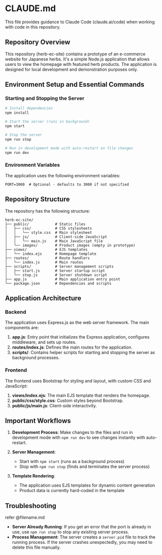 # CLAUDE.md

This file provides guidance to Claude Code (claude.ai/code) when working with code in this repository.

## Repository Overview

This repository (herb-ec-site) contains a prototype of an e-commerce website for Japanese herbs. It's a simple Node.js application that allows users to view the homepage with featured herb products. The application is designed for local development and demonstration purposes only.

## Environment Setup and Essential Commands

### Starting and Stopping the Server

```bash
# Install dependencies
npm install

# Start the server (runs in background)
npm start

# Stop the server
npm run stop

# Run in development mode with auto-restart on file changes
npm run dev
```

### Environment Variables

The application uses the following environment variables:

```
PORT=3000  # Optional - defaults to 3000 if not specified
```

## Repository Structure

The repository has the following structure:

```
herb-ec-site/
├── public/            # Static files
│   ├── css/           # CSS stylesheets
│   │   └── style.css  # Main stylesheet
│   ├── js/            # Client-side JavaScript
│   │   └── main.js    # Main JavaScript file
│   └── images/        # Product images (empty in prototype)
├── views/             # EJS templates
│   └── index.ejs      # Homepage template
├── routes/            # Route handlers
│   └── index.js       # Main routes
├── scripts/           # Server management scripts
│   ├── start.js       # Server startup script
│   └── stop.js        # Server shutdown script
├── app.js             # Main application entry point
└── package.json       # Dependencies and scripts
```

## Application Architecture

### Backend

The application uses Express.js as the web server framework. The main components are:

1. **app.js**: Entry point that initializes the Express application, configures middleware, and sets up routes.
2. **routes/index.js**: Defines the main routes for the application.
3. **scripts/**: Contains helper scripts for starting and stopping the server as background processes.

### Frontend

The frontend uses Bootstrap for styling and layout, with custom CSS and JavaScript:

1. **views/index.ejs**: The main EJS template that renders the homepage.
2. **public/css/style.css**: Custom styles beyond Bootstrap.
3. **public/js/main.js**: Client-side interactivity.

## Important Workflows

1. **Development Process**: Make changes to the files and run in development mode with `npm run dev` to see changes instantly with auto-restart.

2. **Server Management**:
   - Start with `npm start` (runs as a background process)
   - Stop with `npm run stop` (finds and terminates the server process)

3. **Template Rendering**:
   - The application uses EJS templates for dynamic content generation
   - Product data is currently hard-coded in the template

## Troubleshooting

refer @filename.md

* **Server Already Running**: If you get an error that the port is already in use, use `npm run stop` to stop any existing server process.
* **Process Management**: The server creates a `server.pid` file to track the running process. If the server crashes unexpectedly, you may need to delete this file manually.